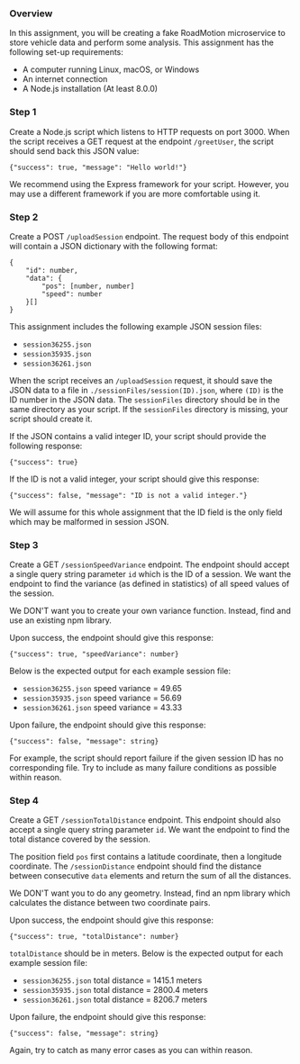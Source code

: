 
### Overview

In this assignment, you will be creating a fake RoadMotion microservice to store vehicle data and perform some analysis. This assignment has the following set-up requirements:

* A computer running Linux, macOS, or Windows
* An internet connection
* A Node.js installation (At least 8.0.0)

### Step 1

Create a Node.js script which listens to HTTP requests on port 3000. When the script receives a GET request at the endpoint `/greetUser`, the script should send back this JSON value:

```
{"success": true, "message": "Hello world!"}
```

We recommend using the Express framework for your script. However, you may use a different framework if you are more comfortable using it.

### Step 2

Create a POST `/uploadSession` endpoint. The request body of this endpoint will contain a JSON dictionary with the following format:

```
{
    "id": number,
    "data": {
        "pos": [number, number]
        "speed": number
    }[]
}
```

This assignment includes the following example JSON session files:

* `session36255.json`
* `session35935.json`
* `session36261.json`

When the script receives an `/uploadSession` request, it should save the JSON data to a file in `./sessionFiles/session(ID).json`, where `(ID)` is the ID number in the JSON data. The `sessionFiles` directory should be in the same directory as your script. If the `sessionFiles` directory is missing, your script should create it.

If the JSON contains a valid integer ID, your script should provide the following response:

```
{"success": true}
```

If the ID is not a valid integer, your script should give this response:

```
{"success": false, "message": "ID is not a valid integer."}
```

We will assume for this whole assignment that the ID field is the only field which may be malformed in session JSON.

### Step 3

Create a GET `/sessionSpeedVariance` endpoint. The endpoint should accept a single query string parameter `id` which is the ID of a session. We want the endpoint to find the variance (as defined in statistics) of all speed values of the session.

We DON'T want you to create your own variance function. Instead, find and use an existing npm library.

Upon success, the endpoint should give this response:

```
{"success": true, "speedVariance": number}
```

Below is the expected output for each example session file:

* `session36255.json` speed variance = 49.65
* `session35935.json` speed variance = 56.69
* `session36261.json` speed variance = 43.33

Upon failure, the endpoint should give this response:

```
{"success": false, "message": string}
```

For example, the script should report failure if the given session ID has no corresponding file. Try to include as many failure conditions as possible within reason.

### Step 4

Create a GET `/sessionTotalDistance` endpoint. This endpoint should also accept a single query string parameter `id`. We want the endpoint to find the total distance covered by the session.

The position field `pos` first contains a latitude coordinate, then a longitude coordinate. The `/sessionDistance` endpoint should find the distance between consecutive `data` elements and return the sum of all the distances.

We DON'T want you to do any geometry. Instead, find an npm library which calculates the distance between two coordinate pairs.

Upon success, the endpoint should give this response:

```
{"success": true, "totalDistance": number}
```

`totalDistance` should be in meters. Below is the expected output for each example session file:

* `session36255.json` total distance = 1415.1 meters
* `session35935.json` total distance = 2800.4 meters
* `session36261.json` total distance = 8206.7 meters

Upon failure, the endpoint should give this response:

```
{"success": false, "message": string}
```

Again, try to catch as many error cases as you can within reason.


